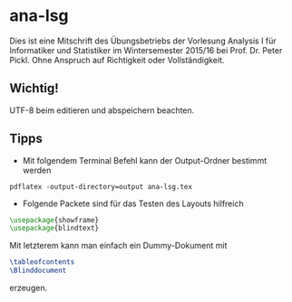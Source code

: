 # ana-lsg
Dies ist eine Mitschrift des Übungsbetriebs der Vorlesung Analysis I für Informatiker und Statistiker im Wintersemester 2015/16 bei Prof. Dr. Peter Pickl. Ohne Anspruch auf Richtigkeit oder Vollständigkeit.

## Wichtig!
UTF-8 beim editieren und abspeichern beachten.

## Tipps
- Mit folgendem Terminal Befehl kann der Output-Ordner bestimmt werden
```
pdflatex -output-directory=output ana-lsg.tex
```

- Folgende Packete sind für das Testen des Layouts hilfreich
```tex
\usepackage{showframe}
\usepackage{blindtext}
```
Mit letzterem kann man einfach ein Dummy-Dokument mit
```tex
\tableofcontents
\Blinddocument
```
erzeugen.
